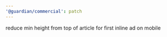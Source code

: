 ```yaml
---
'@guardian/commercial': patch
---
```


reduce min height from top of article for first inline ad on mobile
